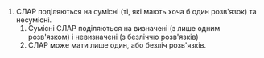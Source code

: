
1. СЛАР поділяються на сумісні (ті, які мають хоча б один розв'язок) та несумісні.
	1. Сумісні СЛАР поділяються на визначені (з лише одним розв'язком) і невизначені (з безліччю розв'язків)
	2. СЛАР може мати лише один, або безліч розв'язків.